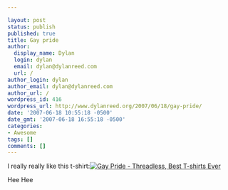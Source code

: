 ```yaml
---

layout: post
status: publish
published: true
title: Gay pride
author:
  display_name: Dylan
  login: dylan
  email: dylan@dylanreed.com
  url: /
author_login: dylan
author_email: dylan@dylanreed.com
author_url: /
wordpress_id: 416
wordpress_url: http://www.dylanreed.org/2007/06/18/gay-pride/
date: '2007-06-18 10:55:18 -0500'
date_gmt: '2007-06-18 16:55:18 -0500'
categories:
- Awesome
tags: []
comments: []
---
```


I really really like this t-shirt:[![Gay Pride - Threadless, Best T-shirts Ever][1]][2]

   [1]: http://www.threadless.com/productbanner/896/banner1.png
   [2]: http://www.threadless.com/product/896/Gay_Pride?streetteam=reallyreallyawesomeguy (Gay Pride - Threadless, Best T-shirts Ever)

Hee Hee
